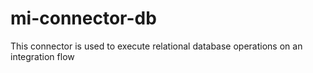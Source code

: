 # mi-connector-db
This connector is used to execute relational database operations on an integration flow
